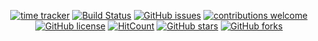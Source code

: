 <div align="center">
  
[![time tracker](https://wakatime.com/badge/github/Aman-zishan/Vatt._..svg)](https://wakatime.com/badge/github/Aman-zishan/Vatt._.)
[![Build Status](https://travis-ci.com/Aman-zishan/Vatt._..svg?branch=master)](https://travis-ci.com/Aman-zishan/Vatt._.)
[![GitHub issues](https://img.shields.io/github/issues/Aman-zishan/Vatt._..svg)](https://GitHub.com/Aman-zishan/Vatt._./issues/)
[![contributions welcome](https://img.shields.io/badge/contributions-welcome-brightgreen.svg?style=flat)](https://github.com/Aman-zishan/Vatt._./issues)
[![GitHub license](https://img.shields.io/github/license/Aman-zishan/Vatt._..svg)](https://github.com/Aman-zishan/Vatt._./blob/master/LICENSE)
[![HitCount](http://hits.dwyl.com/Aman-zishan/Vatt._..svg?style=flat)](http://hits.dwyl.com/Aman-zishan/Vatt._.)
[![GitHub stars](https://img.shields.io/github/stars/Aman-zishan/Vatt._..svg?style=social&label=Star&maxAge=2592000)](https://github.com/Aman-zishan/Vatt._./stargazers)
[![GitHub forks](https://img.shields.io/github/forks/Aman-zishan/Vatt._..svg?style=social&label=Fork&maxAge=2592000)](https://github.com/Aman-zishan/Vatt._./network/members)

</div>